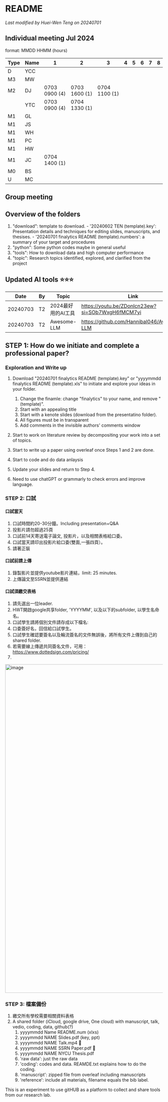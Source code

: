# README

*Last modified by Huei-Wen Teng on 20240701*

## Individual meeting Jul 2024 

format: MMDD HHMM (hours)

|Type|Name| 1| 2| 3| 4| 5|6 | 7|8|
|--|---|--|--|--|--|--|--|--|--|
|D|YCC| 
|M3|MW| 
|M2|DJ| 0703 0900 (4) | 0703 1600 (1)| 0704 1100 (1) | 
||YTC|  0703 0900 (4)| 0704 1330 (1)|
|M1|GL
|M1| JS|
|M1|WH | 
|M1| PC|
|M1|HW|
|M1| JC| 0704 1400 (1)|
|M0| BS | 
|U| MC|

## Group meeting 


## Overview of the folders

1. "download": template to download.
          - '20240602 TEN (template).key': Presentation details and techniques for editing slides, manuscripts, and thesises.
          - '20240701 finalytics README (template).numbers': a summary of your target and procedures 
2. "python": Some python codes maybe in general useful
3. "tools": How to download data and high computer performance
4. "topic": Research topics identified, explored, and clarified from the project


## Updated AI tools ⭐⭐⭐

|Date | By| Topic   | Link|
|--|---|---|--|
|20240703| T2 | 2024最好用的AI工具 | https://youtu.be/ZDonlcn23ew?si=SOb7WxgH6fMCM7yi| 
|20240703| T2 | Awesome-LLM | https://github.com/Hannibal046/Awesome-LLM|




## STEP 1: How do we initiate and complete a professional paper? 

### Exploration and Write up

1. Download "20240701 finalytics README (template).key" or  "yyyymmdd finalytics README (template).xls" to initiate and explore your ideas in your folder.
       
    1. Change the finamle: change "finalytics" to your name, and remove "(template)".
    3. Start with an appealing title
    4. Start with a kenote slides (download from the presentatino folder). 
    5. All figures must be in transparent
    6. Add comments in the invisible authors' comments window
3. Start to work on literature review by decompositing your work into a set of topics. 
4. Start to write up a paper using overleaf once Steps 1 and 2 are done. 
5. Start to code and do data anlaysis
6. Update your slides and return to Step 4. 
7. Need to use chatGPT or grammarly to check errors and improve language. 


### STEP 2: 口試


#### 口試當天 

1. 口試時間約20-30分鐘。Including presentation+Q&A
2. 投影片請勿超過25頁
3. 口試前14天寄送電子論文, 投影片，以及相關表格給口委。
4. 口試當天請印出投影片給口委(雙面,一張四頁）。
5. 請著正裝


#### 口試前請上傳

1. 錄製影片並提供youtube影片連結，limit: 25 minutes. 
2. 上傳論文至SSRN並提供連結

    
#### 口試須繳交表格

1. 請先選出一位leader. 
2. HWT開啟google共享folder, 'YYYYMM', 以及以下的subfolder, 以學生名命名。
3. 口試學生請將個別文件請存成以下檔名: 
4. 口委簽好名，回信給口試學生。
5. 口試學生確認要簽名以及輪流簽名的文件無誤後，將所有文件上傳到自己的shared folder. 
6. 若需要線上傳遞共同簽名文件，可用：https://www.dottedsign.com/pricing/
7. 
<img width="1051" alt="image" src="https://github.com/venteng/finalytics/assets/55239313/3c9689a7-d1a4-4292-8997-b5404c14b7ae">

### STEP 3: 檔案備份

1. 繳交所有學校需要相關資料表格
2. A shared folder (iCloud, google drive, One cloud)  with manuscript, talk, vedio, coding, data, github(?)
   1. yyyymmdd Name README.num (xlxs)
   2. yyyymmdd NAME Slides.pdf (key, ppt)
   3. yyyymmdd NAME Talk.mp4 :apple:
    4. yyyymmdd NAME SSRN Paper.pdf :apple:
    5. yyyymmdd NAME NYCU Thesis.pdf
    6. 'raw data': just the raw data
    7. 'coding': codes and data. REAMDE.txt explains how to do the coding. 
    8. 'manuscript': zipped file from overleaf including manuscripts
    9. 'reference': include all materials, filename equals the bib label. 

This is an experiment to use gitHUB as a platform to collect and share tools from our research lab. 

 




